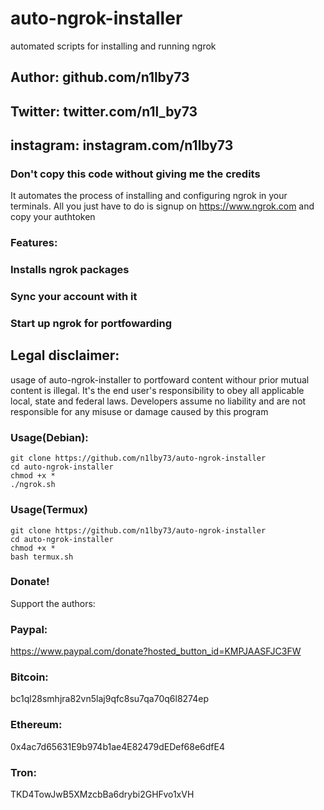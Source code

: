 # auto-ngrok-installer
automated scripts for installing and running ngrok
## Author: github.com/n1lby73
## Twitter: twitter.com/n1l_by73
## instagram: instagram.com/n1lby73
### Don't copy this code without giving me the credits  

It automates the process of installing and configuring ngrok in your terminals. All you just have to do is signup on https://www.ngrok.com and copy your authtoken

### Features:
### Installs ngrok packages
### Sync your account with it
### Start up ngrok for portfowarding

## Legal disclaimer:

usage of auto-ngrok-installer to portfoward content withour prior mutual content is illegal. It's the end user's responsibility to obey all applicable local, state and federal laws. Developers assume no liability and are not responsible for any misuse or damage caused by this program 



### Usage(Debian):
```
git clone https://github.com/n1lby73/auto-ngrok-installer
cd auto-ngrok-installer
chmod +x *
./ngrok.sh
```
### Usage(Termux)
```
git clone https://github.com/n1lby73/auto-ngrok-installer
cd auto-ngrok-installer
chmod +x *
bash termux.sh
```
### Donate!
Support the authors:
### Paypal:
https://www.paypal.com/donate?hosted_button_id=KMPJAASFJC3FW
### Bitcoin:
bc1ql28smhjra82vn5laj9qfc8su7qa70q6l8274ep
### Ethereum:
0x4ac7d65631E9b974b1ae4E82479dEDef68e6dfE4
### Tron:
TKD4TowJwB5XMzcbBa6drybi2GHFvo1xVH
